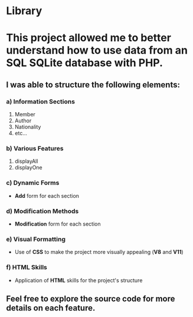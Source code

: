 # Library

# This project allowed me to better understand how to use data from an **SQL SQLite** database with **PHP**.    
  
## I was able to structure the following elements:  
### a) Information Sections
1. Member  
2. Author  
3. Nationality  
4. etc...  

### b) Various Features  
1. displayAll  
2. displayOne 
  
### c) Dynamic Forms
- **Add** form for each section

### d) Modification Methods
- **Modification** form for each section

### e) Visual Formatting
- Use of **CSS** to make the project more visually appealing (**V8** and **V11**)

### f) HTML Skills
- Application of **HTML** skills for the project's structure
    
## Feel free to explore the source code for more details on each feature.
